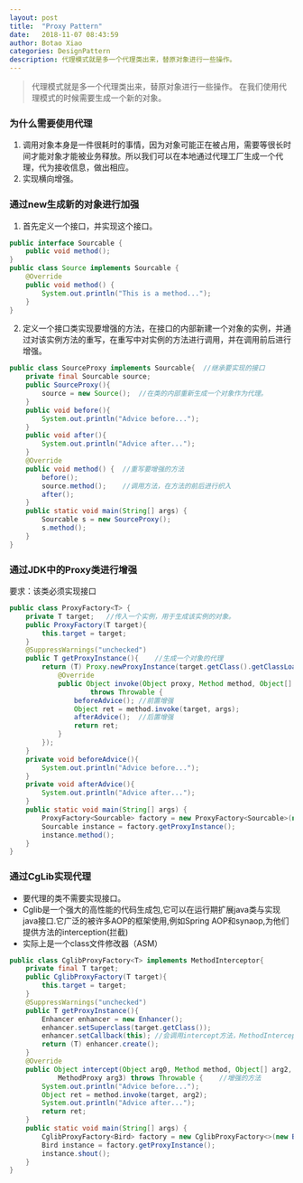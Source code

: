 ```yaml
---
layout: post
title:  "Proxy Pattern"
date:   2018-11-07 08:43:59
author: Botao Xiao
categories: DesignPattern
description: 代理模式就是多一个代理类出来，替原对象进行一些操作。
---
```

> 代理模式就是多一个代理类出来，替原对象进行一些操作。
> 在我们使用代理模式的时候需要生成一个新的对象。

### 为什么需要使用代理
1. 调用对象本身是一件很耗时的事情，因为对象可能正在被占用，需要等很长时间才能对象才能被业务释放。所以我们可以在本地通过代理工厂生成一个代理，代为接收信息，做出相应。
2. 实现横向增强。

### 通过new生成新的对象进行加强
1. 首先定义一个接口，并实现这个接口。
```Java
public interface Sourcable {
	public void method();
}
public class Source implements Sourcable {
	@Override
	public void method() {
		System.out.println("This is a method...");
	}
}
```

2. 定义一个接口类实现要增强的方法，在接口的内部新建一个对象的实例，并通过对该实例方法的重写，在重写中对实例的方法进行调用，并在调用前后进行增强。
```Java
public class SourceProxy implements Sourcable{	//继承要实现的接口
	private final Sourcable source;
	public SourceProxy(){
		source = new Source();	//在类的内部重新生成一个对象作为代理。
	}
	public void before(){
		System.out.println("Advice before...");
	}
	public void after(){
		System.out.println("Advice after...");
	}
	@Override
	public void method() {	//重写要增强的方法
		before();
		source.method();	//调用方法，在方法的前后进行织入
		after();
	}
	public static void main(String[] args) {
		Sourcable s = new SourceProxy();
		s.method();
	}
}
```

### 通过JDK中的Proxy类进行增强
要求：该类必须实现接口
```Java
public class ProxyFactory<T> {
	private T target;	//传入一个实例，用于生成该实例的对象。
	public ProxyFactory(T target){
		this.target = target;
	}
	@SuppressWarnings("unchecked")
	public T getProxyInstance(){	//生成一个对象的代理
		return (T) Proxy.newProxyInstance(target.getClass().getClassLoader(), target.getClass().getInterfaces(), new InvocationHandler() {
			@Override
			public Object invoke(Object proxy, Method method, Object[] args)
					throws Throwable {
				beforeAdvice();	//前置增强
				Object ret = method.invoke(target, args);
				afterAdvice();	//后置增强
				return ret;
			}
		});
	}
	private void beforeAdvice(){
		System.out.println("Advice before...");
	}
	private void afterAdvice(){
		System.out.println("Advice after...");
	}
	public static void main(String[] args) {
		ProxyFactory<Sourcable> factory = new ProxyFactory<Sourcable>(new Source());
		Sourcable instance = factory.getProxyInstance();
		instance.method();
	}
}
```

### 通过CgLib实现代理
* 要代理的类不需要实现接口。
* Cglib是一个强大的高性能的代码生成包,它可以在运行期扩展java类与实现java接口.它广泛的被许多AOP的框架使用,例如Spring AOP和synaop,为他们提供方法的interception(拦截)
* 实际上是一个class文件修改器（ASM）
```Java
public class CglibProxyFactory<T> implements MethodInterceptor{
	private final T target;
	public CglibProxyFactory(T target){
		this.target = target;
	}
	@SuppressWarnings("unchecked")
	public T getProxyInstance(){
		Enhancer enhancer = new Enhancer();
		enhancer.setSuperclass(target.getClass());
		enhancer.setCallback(this);	//会调用intercept方法，MethodInterceptor实现了Callback方法，enhancer会生成一个代理对象，在对方法进行调用的时候，会使用intercept方法对方法进行横向增强。
		return (T) enhancer.create();
	}
	@Override
	public Object intercept(Object arg0, Method method, Object[] arg2,
			MethodProxy arg3) throws Throwable {	//增强的方法
		System.out.println("Advice before...");
		Object ret = method.invoke(target, arg2);
		System.out.println("Advice after...");
		return ret;
	}
	public static void main(String[] args) {
		CglibProxyFactory<Bird> factory = new CglibProxyFactory<>(new Bird());
		Bird instance = factory.getProxyInstance();
		instance.shout();
	}
}
```